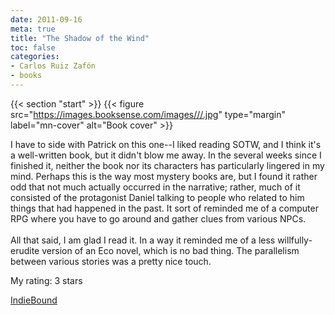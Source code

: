 ```yaml
---
date: 2011-09-16
meta: true
title: "The Shadow of the Wind"
toc: false
categories:
- Carlos Ruiz Zafón
- books
---
```


{{< section "start" >}}
{{< figure src="https://images.booksense.com/images///.jpg" type="margin" label="mn-cover" alt="Book cover" >}}

I have to side with Patrick on this one--I liked reading SOTW, and I think it's a well-written book, but it didn't blow me away. In the several weeks since I finished it, neither the book nor its characters has particularly lingered in my mind. Perhaps this is the way most mystery books are, but I found it rather odd that not much actually occurred in the narrative; rather, much of it consisted of the protagonist Daniel talking to people who related to him things that had happened in the past. It sort of reminded me of a computer RPG where you have to go around and gather clues from various NPCs. <br /><br />All that said, I am glad I read it. In a way it reminded me of a less willfully-erudite version of an Eco novel, which is no bad thing. The parallelism between various stories was a pretty nice touch.

My rating: 3 stars  

[IndieBound](https://www.indiebound.org/book/)
